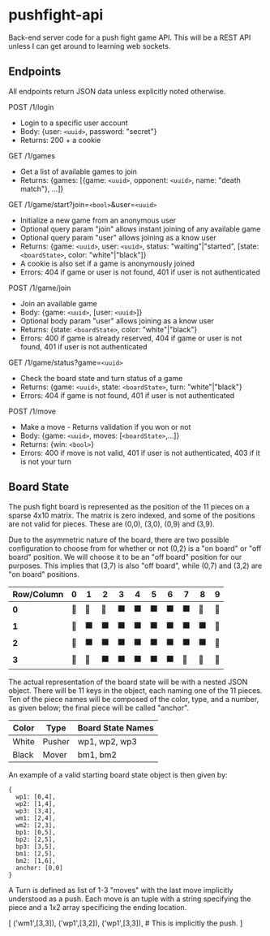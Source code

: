 # pushfight-api
Back-end server code for a push fight game API. This will be a REST API unless I can get around to learning web sockets.


## Endpoints
All endpoints return JSON data unless explicitly noted otherwise.

POST /1/login
  * Login to a specific user account
  * Body: {user: `<uuid>`, password: "secret"}
  * Returns: 200 + a cookie

GET /1/games
  * Get a list of available games to join
  * Returns: {games: [{game: `<uuid>`, opponent: `<uuid>`, name: "death match"}, ...]}

GET /1/game/start?join=`<bool>`&user=`<uuid>`
  * Initialize a new game from an anonymous user
  * Optional query param "join" allows instant joining of any available game
  * Optional query param "user" allows joining as a know user
  * Returns: {game: `<uuid>`, user: `<uuid>`, status: "waiting"|"started", [state: `<boardState>`, color: "white"|"black"]}
  * A cookie is also set if a game is anonymously joined
  * Errors: 404 if game or user is not found, 401 if user is not authenticated

POST /1/game/join
  * Join an available game
  * Body: {game: `<uuid>`, [user: `<uuid>`]}
  * Optional body param "user" allows joining as a know user
  * Returns: {state: `<boardState>`, color: "white"|"black"}
  * Errors: 400 if game is already reserved, 404 if game or user is not found, 401 if user is not authenticated

GET /1/game/status?game=`<uuid>`
  * Check the board state and turn status of a game
  * Returns: {game: `<uuid>`, state: `<boardState>`, turn: "white"|"black"}
  * Errors: 404 if game is not found, 401 if user is not authenticated

POST /1/move
  * Make a move - Returns validation if you won or not
  * Body: {game: `<uuid>`, moves: [`<boardState>`,...]}
  * Returns: {win: `<bool>`}
  * Errors: 400 if move is not valid, 401 if user is not authenticated, 403 if it is not your turn


## Board State
The push fight board is represented as the position of the 11 pieces on a sparse 4x10 matrix. The matrix is zero indexed, and some of the positions are not valid for pieces. These are (0,0), (3,0), (0,9) and (3,9).

Due to the asymmetric nature of the board, there are two possible configuration to choose from for whether or not (0,2) is a "on board" or "off board" position. We will choose it to be an "off board" position for our purposes. This implies that (3,7) is also "off board", while (0,7) and (3,2) are "on board" positions.

Row/Column | 0 | 1 | 2 | 3 | 4 | 5 | 6 | 7 | 8 | 9 |
-----------|---|---|---|---|---|---|---|---|---|---| 
**0**|:no_entry_sign:|:checkered_flag:|:checkered_flag:|:black_large_square:|:black_large_square:|:black_large_square:|:black_large_square:|:black_large_square:|:checkered_flag:|:no_entry_sign:|
**1**|:checkered_flag:|:black_large_square:|:black_large_square:|:black_large_square:|:black_large_square:|:black_large_square:|:black_large_square:|:black_large_square:|:black_large_square:|:checkered_flag:|
**2**|:checkered_flag:|:black_large_square:|:black_large_square:|:black_large_square:|:black_large_square:|:black_large_square:|:black_large_square:|:black_large_square:|:black_large_square:|:checkered_flag:|
**3**|:no_entry_sign:|:checkered_flag:|:black_large_square:|:black_large_square:|:black_large_square:|:black_large_square:|:black_large_square:|:checkered_flag:|:checkered_flag:|:no_entry_sign:|

The actual representation of the board state will be with a nested JSON object. There will be 11 keys in the object, each naming one of the 11 pieces. Ten of the piece names will be composed of the color, type, and a number, as given below; the final piece will be called "anchor".

 Color | Type   | Board State Names
-------|--------|------------------
 White | Pusher | wp1, wp2, wp3
 Black | Mover  | bm1, bm2

An example of a valid starting board state object is then given by:
```
{
  wp1: [0,4],
  wp2: [1,4],
  wp3: [3,4],
  wm1: [2,4],
  wm2: [2,3],
  bp1: [0,5],
  bp2: [2,5],
  bp3: [3,5],
  bm1: [2,5],
  bm2: [1,6],
  anchor: [0,0]
}
```

A Turn is defined as list of 1-3 "moves" with the last move implicitly understood as a push.  Each move is an tuple with a string specifying the piece and a 1x2 array specificing the ending location.

[
  ('wm1',[3,3]),
  ('wp1',[3,2]),
  ('wp1',[3,3]), # This is implicitly the push.
]

